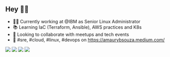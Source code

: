 ## Hey 👨‍💻
- 👨‍💻 Currently working at @IBM as Senior Linux Administrator
- 📚 Learning IaC (Terraform, Ansible), AWS practices and K8s 
- 👯 Looking to collaborate with meetups and tech events
- 🚀 #sre, #cloud, #linux, #devops on https://amaurybsouza.medium.com/

<a href="https://github.com/amaurybsouza"><img src="https://img.shields.io/badge/GitHub-100000?style=for-the-badge&logo=github&logoColor=white" /><a/>
<a href="https://twitter.com/amaurybsouza_"><img src="https://img.shields.io/badge/Twitter-1DA1F2?style=for-the-badge&logo=twitter&logoColor=white" /><a/>
<a href="https://www.linkedin.com/in/amaurybsouza/"><img src="https://img.shields.io/badge/LinkedIn-0077B5?style=for-the-badge&logo=linkedin&logoColor=white" /><a/>
<a href="https://amaurybsouza.medium.com/"><img src="https://img.shields.io/badge/medium-%2312100E.svg?&style=for-the-badge&logo=medium&logoColor=white" /><a/>



